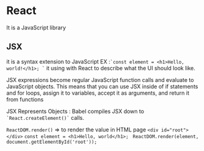 # React
 It is a JavaScript library 
 

## JSX

 it is a syntax extension to JavaScript EX :`` `const element = <h1>Hello, world!</h1>; ` ``
  it using with React to describe what the UI should look like.

  JSX expressions become regular JavaScript function calls and evaluate to JavaScript objects.
  This means that you can use JSX inside of if statements and for loops, assign it to variables, accept it as arguments, and return it from functions

  JSX Represents Objects :
  Babel compiles JSX down to `` `React.createElement()` `` calls.

  `ReactDOM.render()` => to render the value in HTML page
 ` <div id="root"></div> ` 
 `const element = <h1>Hello, world</h1>; `
 `ReactDOM.render(element, document.getElementById('root'));`
 
